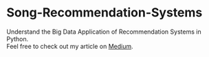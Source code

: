 # Song-Recommendation-Systems
Understand the Big Data Application of Recommendation Systems in Python.</br>
Feel free to check out my article on <a href="https://medium.com/@guanyinchen/introduction-to-recommendation-systems-587f644b0ab6">Medium</a>.
